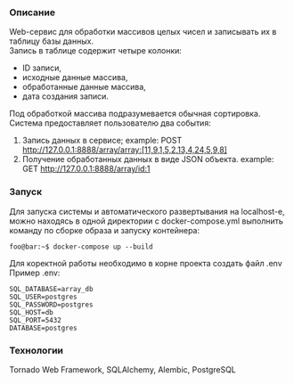 ### Описание
Web-сервис для обработки массивов целых чисел и записывать их в таблицу базы данных.  
Запись в таблице содержит четыре колонки:  
- ID записи, 
- исходные данные массива, 
- обработанные данные массива, 
- дата создания записи.

Под обработкой массива подразумевается обычная сортировка.
Система предоставляет пользователю два события:
1) Запись данных в сервисе;
example: POST http://127.0.0.1:8888/array/array:[11,9,1,5,2,13,4,24,5,9,8]
2) Получение обработанных данных в виде JSON объекта.
example: GET http://127.0.0.1:8888/array/id:1

### Запуск
Для запуска системы и автоматического развертывания на localhost-е, можно находясь в одной директории с doсker-compose.yml выполнить команду по сборке образа и запуску контейнера:
```console
foo@bar:~$ docker-compose up --build
```
Для коректной работы необходимо в корне проекта создать файл .env  
Пример .env:
```
SQL_DATABASE=array_db
SQL_USER=postgres
SQL_PASSWORD=postgres
SQL_HOST=db
SQL_PORT=5432
DATABASE=postgres
```
### Технологии
Tornado Web Framework, SQLAlchemy, Alembic, PostgreSQL


